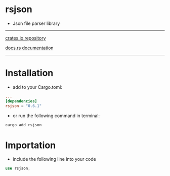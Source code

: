 # rsjson
- Json file parser library

---
[crates.io repository](https://crates.io/crates/rsjson)

[docs.rs documentation](https://docs.rs/rsjson/latest/rsjson/)

---
# Installation
- add to your Cargo.toml:
```toml
...
[dependencies]
rsjson = "0.6.1"
```
- or run the following command in terminal:
```bash
cargo add rsjson
```

# Importation
- include the following line into your code
```rust
use rsjson;
```
